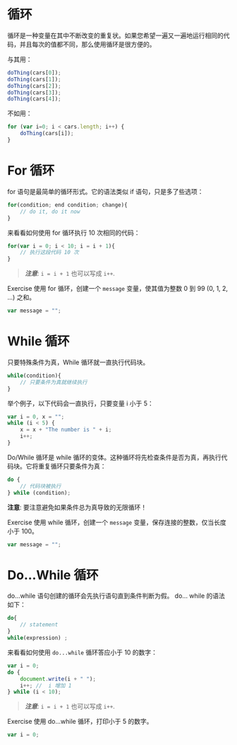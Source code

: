# 循环

循环是一种变量在其中不断改变的重复状。如果您希望一遍又一遍地运行相同的代码，并且每次的值都不同，那么使用循环是很方便的。

与其用：

```js
doThing(cars[0]);
doThing(cars[1]);
doThing(cars[2]);
doThing(cars[3]);
doThing(cars[4]); 
```

不如用：

```js
for (var i=0; i < cars.length; i++) { 
    doThing(cars[i]);
} 
```

# For 循环

for 语句是最简单的循环形式。它的语法类似 if 语句，只是多了些选项：

```js
for(condition; end condition; change){
    // do it, do it now
} 
```

来看看如何使用 for 循环执行 10 次相同的代码：

```js
for(var i = 0; i < 10; i = i + 1){
    // 执行这段代码 10 次
} 
```

> ***注意***: `i = i + 1` 也可以写成 `i++`.

Exercise 使用 for 循环，创建一个 `message` 变量，使其值为整数 0 到 99 (0, 1, 2, ...) 之和。

```js
var message = "";
```

# While 循环

只要特殊条件为真，While 循环就一直执行代码块。

```js
while(condition){
    // 只要条件为真就继续执行
} 
```

举个例子，以下代码会一直执行，只要变量 i 小于 5：

```js
var i = 0, x = "";
while (i < 5) {
    x = x + "The number is " + i;
    i++;
} 
```

Do/While 循环是 while 循环的变体。这种循环将先检查条件是否为真，再执行代码块。它将重复循环只要条件为真：

```js
do {
    // 代码块被执行
} while (condition); 
```

**注意**: 要注意避免如果条件总为真导致的无限循环！

Exercise 使用 while 循环，创建一个 `message` 变量，保存连接的整数，仅当长度小于 100。

```js
var message = "";
```

# Do...While 循环

do...while 语句创建的循环会先执行语句直到条件判断为假。 do... while 的语法如下：

```js
do{
    // statement
}
while(expression) ; 
```

来看看如何使用 `do...while` 循环答应小于 10 的数字：

```js
var i = 0;
do {
    document.write(i + " ");
    i++; //  i 增加 1 
} while (i < 10); 
```

> ***注意***: `i = i + 1` 也可以写成 `i++`.

Exercise 使用 do...while 循环，打印小于 5 的数字。

```js
var i = 0;
```
